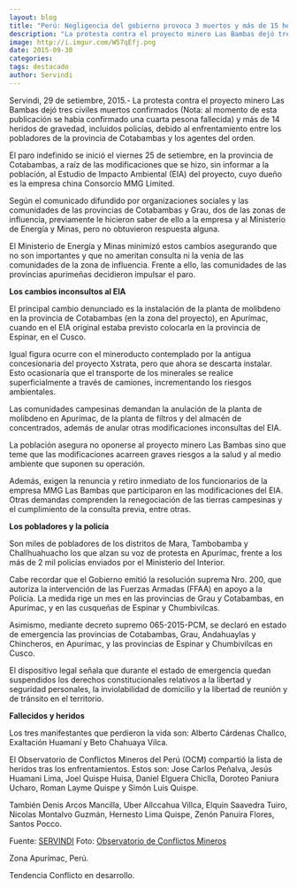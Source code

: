 ```yaml
---
layout: blog
title: "Perú: Negligencia del gobierno provoca 3 muertos y más de 15 heridos en Apurímac"
description: "La protesta contra el proyecto minero Las Bambas dejó tres civiles muertos confirmados y más de 14 heridos de gravedad."
image: http://i.imgur.com/W57qEfj.png
date: 2015-09-30
categories:
tags: destacado
author: Servindi
---
```


Servindi, 29 de setiembre, 2015.- La protesta contra el proyecto minero Las Bambas dejó tres civiles muertos confirmados (Nota: al momento de esta publicación se habia confirmado una cuarta pesona fallecida) y más de 14 heridos de gravedad, incluidos policías, debido al enfrentamiento entre los pobladores de la provincia de Cotabambas y los agentes del orden.

El paro indefinido se inició el viernes 25 de setiembre, en la provincia de Cotabambas, a raíz de las modificaciones que se hizo, sin informar a la población, al Estudio de Impacto Ambiental (EIA) del proyecto, cuyo dueño es la empresa china Consorcio MMG Limited.

Según el comunicado difundido por organizaciones sociales y las comunidades de las provincias de Cotabambas y Grau, dos de las zonas de influencia, previamente le hicieron saber de ello a la empresa y al Ministerio de Energía y Minas, pero no obtuvieron respuesta alguna.

El Ministerio de Energía y Minas minimizó estos cambios asegurando que no son importantes y que no ameritan consulta ni la venia de las comunidades de la zona de influencia. Frente a ello, las comunidades de las provincias apurimeñas decidieron impulsar el paro.

<b>Los cambios inconsultos al EIA</b>

El principal cambio denunciado es la instalación de la planta de molibdeno en la provincia de Cotabambas (en la zona del proyecto), en Apurímac, cuando en el EIA original estaba previsto colocarla en la provincia de Espinar, en el Cusco.

Igual figura ocurre con el mineroducto contemplado por la antigua concesionaria del proyecto Xstrata, pero que ahora se descarta instalar. Esto ocasionaría que el transporte de los minerales se realice superficialmente a través de camiones, incrementando los riesgos ambientales.

Las comunidades campesinas demandan la anulación de la planta de molibdeno en Apurímac, de la planta de filtros y del almacén de concentrados, además de anular otras modificaciones inconsultas del EIA.

La población asegura no oponerse al proyecto minero Las Bambas sino que teme que las modificaciones acarreen graves riesgos a la salud y al medio ambiente que suponen su operación.

Además, exigen la renuncia y retiro inmediato de los funcionarios de la empresa MMG Las Bambas que participaron en las modificaciones del EIA.
Otras demandas comprenden la renegociación de las tierras campesinas y el cumplimiento de la consulta previa, entre otras.

<b>Los pobladores y la policía</b>

Son miles de pobladores de los distritos de Mara, Tambobamba y Challhuahuacho los que alzan su voz de protesta en Apurímac, frente a los más de 2 mil policías enviados por el Ministerio del Interior.

Cabe recordar que el Gobierno emitió la resolución suprema Nro. 200, que autoriza la intervención de las Fuerzas Armadas (FFAA) en apoyo a la Policía. La medida rige un mes en las provincias de Grau y Cotabambas, en Apurimac, y en las cusqueñas de Espinar y Chumbivilcas.

Asimismo, mediante decreto supremo 065-2015-PCM, se declaró en estado de emergencia las provincias de Cotabambas, Grau, Andahuaylas y Chincheros, en Apurímac, y las provincias de Espinar y Chumbivilcas en Cusco.

El dispositivo legal señala que durante el estado de emergencia quedan suspendidos los derechos constitucionales relativos a la libertad y seguridad personales, la inviolabilidad de domicilio y la libertad de reunión y de tránsito en el territorio.

<b>Fallecidos y heridos</b>

Los tres manifestantes que perdieron la vida son: Alberto Cárdenas Challco, Exaltación Huamaní y Beto Chahuaya Vilca.

El Observatorio de Conflictos Mineros del Perú (OCM) compartió la lista de heridos tras los enfrentamientos. Estos son: Jose Carlos Peñalva, Jesús Huamani Lima, Joel Quispe Huisa, Daniel Elguera Chiclla, Doroteo Paniura Ucharo, Roman Layme Quispe y Simón Luis Quispe.

También Denis Arcos Mancilla, Uber Allccahua Villca, Elquin Saavedra Tuiro, Nicolas Montalvo Guzmán, Hernesto Lima Quispe, Zenón Panuira Flores, Santos Pocco.

Fuente: [SERVINDI](http://servindi.org/actualidad/140286)
Foto: [Observatorio de Conflictos Mineros](http://www.conflictosmineros.org.pe/)

<span class="label label-default">Zona</span> Apurímac, Perú.

<span class="label label-default">Tendencia</span> Conflicto en desarrollo.
